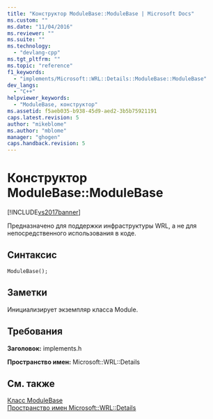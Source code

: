 ```yaml
---
title: "Конструктор ModuleBase::ModuleBase | Microsoft Docs"
ms.custom: ""
ms.date: "11/04/2016"
ms.reviewer: ""
ms.suite: ""
ms.technology: 
  - "devlang-cpp"
ms.tgt_pltfrm: ""
ms.topic: "reference"
f1_keywords: 
  - "implements/Microsoft::WRL::Details::ModuleBase::ModuleBase"
dev_langs: 
  - "C++"
helpviewer_keywords: 
  - "ModuleBase, конструктор"
ms.assetid: f5aeb035-b938-45d9-aed2-3b5b75921191
caps.latest.revision: 5
author: "mikeblome"
ms.author: "mblome"
manager: "ghogen"
caps.handback.revision: 5
---
```

# Конструктор ModuleBase::ModuleBase
[!INCLUDE[vs2017banner](../assembler/inline/includes/vs2017banner.md)]

Предназначено для поддержки инфраструктуры WRL, а не для непосредственного использования в коде.  
  
## Синтаксис  
  
```  
ModuleBase();  
```  
  
## Заметки  
 Инициализирует экземпляр класса Module.  
  
## Требования  
 **Заголовок:** implements.h  
  
 **Пространство имен:** Microsoft::WRL::Details  
  
## См. также  
 [Класс ModuleBase](../windows/modulebase-class.md)   
 [Пространство имен Microsoft::WRL::Details](../windows/microsoft-wrl-details-namespace.md)